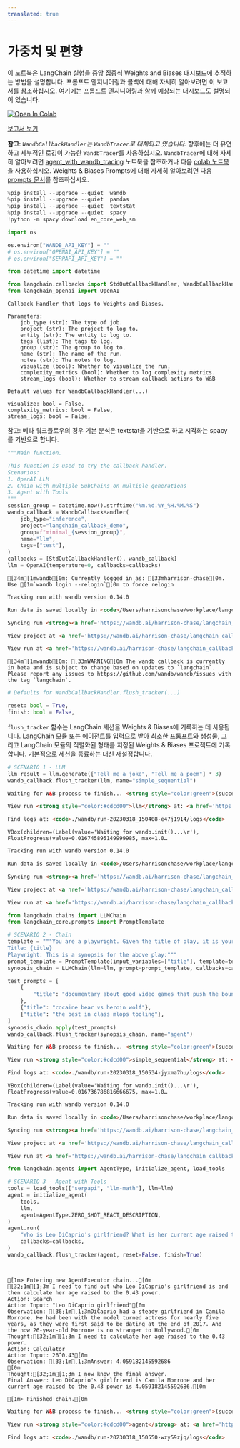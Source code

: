 ```yaml
---
translated: true
---
```


# 가중치 및 편향

이 노트북은 LangChain 실험을 중앙 집중식 Weights and Biases 대시보드에 추적하는 방법을 설명합니다. 프롬프트 엔지니어링과 콜백에 대해 자세히 알아보려면 이 보고서를 참조하십시오. 여기에는 프롬프트 엔지니어링과 함께 예상되는 대시보드도 설명되어 있습니다.

<a href="https://colab.research.google.com/drive/1DXH4beT4HFaRKy_Vm4PoxhXVDRf7Ym8L?usp=sharing" target="_parent"><img src="https://colab.research.google.com/assets/colab-badge.svg" alt="Open In Colab"/></a>

[보고서 보기](https://wandb.ai/a-sh0ts/langchain_callback_demo/reports/Prompt-Engineering-LLMs-with-LangChain-and-W-B--VmlldzozNjk1NTUw#👋-how-to-build-a-callback-in-langchain-for-better-prompt-engineering)

**참고**: _`WandbCallbackHandler`는 `WandbTracer`로 대체되고 있습니다._ 향후에는 더 유연하고 세부적인 로깅이 가능한 `WandbTracer`를 사용하십시오. `WandbTracer`에 대해 자세히 알아보려면 [agent_with_wandb_tracing](/docs/integrations/providers/wandb_tracing) 노트북을 참조하거나 다음 [colab 노트북](http://wandb.me/prompts-quickstart)을 사용하십시오. Weights & Biases Prompts에 대해 자세히 알아보려면 다음 [prompts 문서](https://docs.wandb.ai/guides/prompts)를 참조하십시오.

```python
%pip install --upgrade --quiet  wandb
%pip install --upgrade --quiet  pandas
%pip install --upgrade --quiet  textstat
%pip install --upgrade --quiet  spacy
!python -m spacy download en_core_web_sm
```

```python
import os

os.environ["WANDB_API_KEY"] = ""
# os.environ["OPENAI_API_KEY"] = ""
# os.environ["SERPAPI_API_KEY"] = ""
```

```python
from datetime import datetime

from langchain.callbacks import StdOutCallbackHandler, WandbCallbackHandler
from langchain_openai import OpenAI
```

```output
Callback Handler that logs to Weights and Biases.

Parameters:
    job_type (str): The type of job.
    project (str): The project to log to.
    entity (str): The entity to log to.
    tags (list): The tags to log.
    group (str): The group to log to.
    name (str): The name of the run.
    notes (str): The notes to log.
    visualize (bool): Whether to visualize the run.
    complexity_metrics (bool): Whether to log complexity metrics.
    stream_logs (bool): Whether to stream callback actions to W&B
```

```output
Default values for WandbCallbackHandler(...)

visualize: bool = False,
complexity_metrics: bool = False,
stream_logs: bool = False,
```

참고: 베타 워크플로우의 경우 기본 분석은 textstat을 기반으로 하고 시각화는 spacy를 기반으로 합니다.

```python
"""Main function.

This function is used to try the callback handler.
Scenarios:
1. OpenAI LLM
2. Chain with multiple SubChains on multiple generations
3. Agent with Tools
"""
session_group = datetime.now().strftime("%m.%d.%Y_%H.%M.%S")
wandb_callback = WandbCallbackHandler(
    job_type="inference",
    project="langchain_callback_demo",
    group=f"minimal_{session_group}",
    name="llm",
    tags=["test"],
)
callbacks = [StdOutCallbackHandler(), wandb_callback]
llm = OpenAI(temperature=0, callbacks=callbacks)
```

```output
[34m[1mwandb[0m: Currently logged in as: [33mharrison-chase[0m. Use [1m`wandb login --relogin`[0m to force relogin
```

```html
Tracking run with wandb version 0.14.0
```

```html
Run data is saved locally in <code>/Users/harrisonchase/workplace/langchain/docs/ecosystem/wandb/run-20230318_150408-e47j1914</code>
```

```html
Syncing run <strong><a href='https://wandb.ai/harrison-chase/langchain_callback_demo/runs/e47j1914' target="_blank">llm</a></strong> to <a href='https://wandb.ai/harrison-chase/langchain_callback_demo' target="_blank">Weights & Biases</a> (<a href='https://wandb.me/run' target="_blank">docs</a>)<br/>
```

```html
View project at <a href='https://wandb.ai/harrison-chase/langchain_callback_demo' target="_blank">https://wandb.ai/harrison-chase/langchain_callback_demo</a>
```

```html
View run at <a href='https://wandb.ai/harrison-chase/langchain_callback_demo/runs/e47j1914' target="_blank">https://wandb.ai/harrison-chase/langchain_callback_demo/runs/e47j1914</a>
```

```output
[34m[1mwandb[0m: [33mWARNING[0m The wandb callback is currently in beta and is subject to change based on updates to `langchain`. Please report any issues to https://github.com/wandb/wandb/issues with the tag `langchain`.
```

```python
# Defaults for WandbCallbackHandler.flush_tracker(...)

reset: bool = True,
finish: bool = False,
```

`flush_tracker` 함수는 LangChain 세션을 Weights & Biases에 기록하는 데 사용됩니다. LangChain 모듈 또는 에이전트를 입력으로 받아 최소한 프롬프트와 생성물, 그리고 LangChain 모듈의 직렬화된 형태를 지정된 Weights & Biases 프로젝트에 기록합니다. 기본적으로 세션을 종료하는 대신 재설정합니다.

```python
# SCENARIO 1 - LLM
llm_result = llm.generate(["Tell me a joke", "Tell me a poem"] * 3)
wandb_callback.flush_tracker(llm, name="simple_sequential")
```

```html
Waiting for W&B process to finish... <strong style="color:green">(success).</strong>
```

```html
View run <strong style="color:#cdcd00">llm</strong> at: <a href='https://wandb.ai/harrison-chase/langchain_callback_demo/runs/e47j1914' target="_blank">https://wandb.ai/harrison-chase/langchain_callback_demo/runs/e47j1914</a><br/>Synced 5 W&B file(s), 2 media file(s), 5 artifact file(s) and 0 other file(s)
```

```html
Find logs at: <code>./wandb/run-20230318_150408-e47j1914/logs</code>
```

```output
VBox(children=(Label(value='Waiting for wandb.init()...\r'), FloatProgress(value=0.016745895149999985, max=1.0…
```

```html
Tracking run with wandb version 0.14.0
```

```html
Run data is saved locally in <code>/Users/harrisonchase/workplace/langchain/docs/ecosystem/wandb/run-20230318_150534-jyxma7hu</code>
```

```html
Syncing run <strong><a href='https://wandb.ai/harrison-chase/langchain_callback_demo/runs/jyxma7hu' target="_blank">simple_sequential</a></strong> to <a href='https://wandb.ai/harrison-chase/langchain_callback_demo' target="_blank">Weights & Biases</a> (<a href='https://wandb.me/run' target="_blank">docs</a>)<br/>
```

```html
View project at <a href='https://wandb.ai/harrison-chase/langchain_callback_demo' target="_blank">https://wandb.ai/harrison-chase/langchain_callback_demo</a>
```

```html
View run at <a href='https://wandb.ai/harrison-chase/langchain_callback_demo/runs/jyxma7hu' target="_blank">https://wandb.ai/harrison-chase/langchain_callback_demo/runs/jyxma7hu</a>
```

```python
from langchain.chains import LLMChain
from langchain_core.prompts import PromptTemplate
```

```python
# SCENARIO 2 - Chain
template = """You are a playwright. Given the title of play, it is your job to write a synopsis for that title.
Title: {title}
Playwright: This is a synopsis for the above play:"""
prompt_template = PromptTemplate(input_variables=["title"], template=template)
synopsis_chain = LLMChain(llm=llm, prompt=prompt_template, callbacks=callbacks)

test_prompts = [
    {
        "title": "documentary about good video games that push the boundary of game design"
    },
    {"title": "cocaine bear vs heroin wolf"},
    {"title": "the best in class mlops tooling"},
]
synopsis_chain.apply(test_prompts)
wandb_callback.flush_tracker(synopsis_chain, name="agent")
```

```html
Waiting for W&B process to finish... <strong style="color:green">(success).</strong>
```

```html
View run <strong style="color:#cdcd00">simple_sequential</strong> at: <a href='https://wandb.ai/harrison-chase/langchain_callback_demo/runs/jyxma7hu' target="_blank">https://wandb.ai/harrison-chase/langchain_callback_demo/runs/jyxma7hu</a><br/>Synced 4 W&B file(s), 2 media file(s), 6 artifact file(s) and 0 other file(s)
```

```html
Find logs at: <code>./wandb/run-20230318_150534-jyxma7hu/logs</code>
```

```output
VBox(children=(Label(value='Waiting for wandb.init()...\r'), FloatProgress(value=0.016736786816666675, max=1.0…
```

```html
Tracking run with wandb version 0.14.0
```

```html
Run data is saved locally in <code>/Users/harrisonchase/workplace/langchain/docs/ecosystem/wandb/run-20230318_150550-wzy59zjq</code>
```

```html
Syncing run <strong><a href='https://wandb.ai/harrison-chase/langchain_callback_demo/runs/wzy59zjq' target="_blank">agent</a></strong> to <a href='https://wandb.ai/harrison-chase/langchain_callback_demo' target="_blank">Weights & Biases</a> (<a href='https://wandb.me/run' target="_blank">docs</a>)<br/>
```

```html
View project at <a href='https://wandb.ai/harrison-chase/langchain_callback_demo' target="_blank">https://wandb.ai/harrison-chase/langchain_callback_demo</a>
```

```html
View run at <a href='https://wandb.ai/harrison-chase/langchain_callback_demo/runs/wzy59zjq' target="_blank">https://wandb.ai/harrison-chase/langchain_callback_demo/runs/wzy59zjq</a>
```

```python
from langchain.agents import AgentType, initialize_agent, load_tools
```

```python
# SCENARIO 3 - Agent with Tools
tools = load_tools(["serpapi", "llm-math"], llm=llm)
agent = initialize_agent(
    tools,
    llm,
    agent=AgentType.ZERO_SHOT_REACT_DESCRIPTION,
)
agent.run(
    "Who is Leo DiCaprio's girlfriend? What is her current age raised to the 0.43 power?",
    callbacks=callbacks,
)
wandb_callback.flush_tracker(agent, reset=False, finish=True)
```

```output


[1m> Entering new AgentExecutor chain...[0m
[32;1m[1;3m I need to find out who Leo DiCaprio's girlfriend is and then calculate her age raised to the 0.43 power.
Action: Search
Action Input: "Leo DiCaprio girlfriend"[0m
Observation: [36;1m[1;3mDiCaprio had a steady girlfriend in Camila Morrone. He had been with the model turned actress for nearly five years, as they were first said to be dating at the end of 2017. And the now 26-year-old Morrone is no stranger to Hollywood.[0m
Thought:[32;1m[1;3m I need to calculate her age raised to the 0.43 power.
Action: Calculator
Action Input: 26^0.43[0m
Observation: [33;1m[1;3mAnswer: 4.059182145592686
[0m
Thought:[32;1m[1;3m I now know the final answer.
Final Answer: Leo DiCaprio's girlfriend is Camila Morrone and her current age raised to the 0.43 power is 4.059182145592686.[0m

[1m> Finished chain.[0m
```

```html
Waiting for W&B process to finish... <strong style="color:green">(success).</strong>
```

```html
View run <strong style="color:#cdcd00">agent</strong> at: <a href='https://wandb.ai/harrison-chase/langchain_callback_demo/runs/wzy59zjq' target="_blank">https://wandb.ai/harrison-chase/langchain_callback_demo/runs/wzy59zjq</a><br/>Synced 5 W&B file(s), 2 media file(s), 7 artifact file(s) and 0 other file(s)
```

```html
Find logs at: <code>./wandb/run-20230318_150550-wzy59zjq/logs</code>
```
